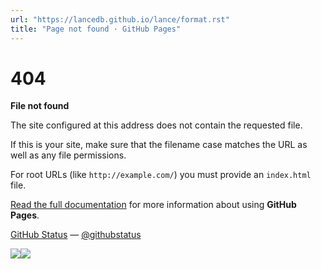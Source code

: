 ```yaml
---
url: "https://lancedb.github.io/lance/format.rst"
title: "Page not found · GitHub Pages"
---
```


# 404

**File not found**

The site configured at this address does not
contain the requested file.


If this is your site, make sure that the filename case matches the URL
as well as any file permissions.

For root URLs (like `http://example.com/`) you must provide an
`index.html` file.


[Read the full documentation](https://help.github.com/pages/)
for more information about using **GitHub Pages**.


[GitHub Status](https://githubstatus.com/) —
[@githubstatus](https://twitter.com/githubstatus)

[![](<Base64-Image-Removed>)](https://lancedb.github.io/)[![](<Base64-Image-Removed>)](https://lancedb.github.io/)